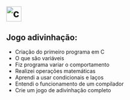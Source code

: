 # <a href="https://github.com/Kel2203" target="_blank" rel="noreferrer"> <img src="https://cdn.worldvectorlogo.com/logos/c-1.svg" alt="c" width="40" height="40"/> </a>


## Jogo adivinhação:

- Criação do primeiro programa em C
- O que são variáveis
- Fiz programa variar o comportamento
- Realizei operações matemáticas
- Aprendi a usar condicionais e laços
- Entendi o funcionamento de um compilador
- Crie um jogo de adivinhação completo
